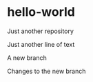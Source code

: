 # hello-world
Just another repository

Just another line of text

A new branch

Changes to the new branch
